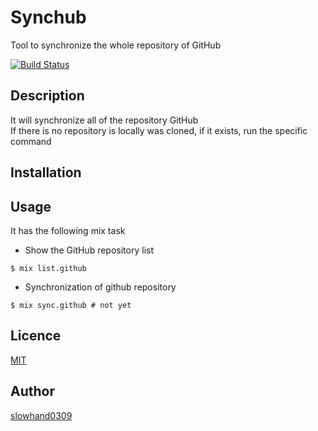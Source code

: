 # Synchub
 Tool to synchronize the whole repository of GitHub

[![Build Status](https://travis-ci.org/Slowhand0309/Synchub.svg?branch=master)](https://travis-ci.org/Slowhand0309/Synchub)

## Description

It will synchronize all of the repository GitHub<br />
If there is no repository is locally was cloned, if it exists, run the specific command

## Installation

## Usage
It has the following mix task

* Show the GitHub repository list

```
$ mix list.github
```

* Synchronization of github repository

```
$ mix sync.github # not yet
```

## Licence

[MIT](https://github.com/tcnksm/tool/blob/master/LICENCE)

## Author

[slowhand0309](https://github.com/Slowhand0309)
